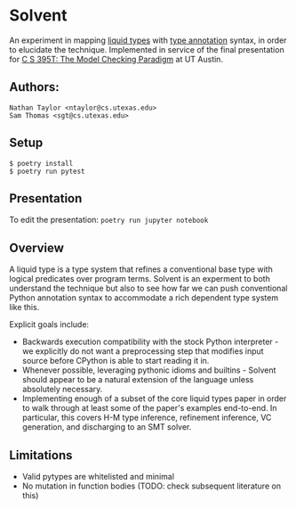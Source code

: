 # Solvent

An experiment in mapping [liquid types][pldi08] with [type annotation][pep3107]
syntax, in order to elucidate the technique.  Implemented in service of the
final presentation for [C S 395T: The Model Checking Paradigm][mcmilcourse] at
UT Austin.

## Authors:

```
Nathan Taylor <ntaylor@cs.utexas.edu>
Sam Thomas <sgt@cs.utexas.edu>
```

## Setup

```
$ poetry install
$ poetry run pytest
```

## Presentation

To edit the presentation: `poetry run jupyter notebook`

## Overview

A liquid type is a type system that refines a conventional base type with
logical predicates over program terms.  Solvent is an experment to both
understand the technique but also to see how far we can push conventional
Python annotation syntax to accommodate a rich dependent type system like
this.

Explicit goals include:

* Backwards execution compatibility with the stock Python interpreter - we explicitly
  do not want a preprocessing step that modifies input source before CPython
  is able to start reading it in.
* Whenever possible, leveraging pythonic idioms and builtins - Solvent should appear
  to be a natural extension of the language unless absolutely necessary.
* Implementing enough of a subset of the core liquid types paper in order to 
  walk through at least some of the paper's examples end-to-end.  In particular,
  this covers H-M type inference, refinement inference, VC generation, and discharging
  to an SMT solver.

## Limitations

* Valid pytypes are whitelisted and minimal
* No mutation in function bodies (TODO: check subsequent literature on this)

[mcmilcourse]: https://mcmil.net/wordpress/2021/01/22/cs-395t-the-model-checking-paradigm/
[pep3107]: https://peps.python.org/pep-3107/
[pldi08]: https://ranjitjhala.github.io/static/liquid_types.pdf
